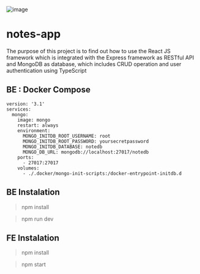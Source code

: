 ![image](https://github.com/alianhakim9/notes-app/assets/51102459/fb578410-91c6-478f-a5c8-49ccb2750e1e)
# notes-app
The purpose of this project is to find out how to use the React JS framework which is integrated with the Express framework as RESTful API and MongoDB as database, which includes CRUD operation and user authentication using TypeScript

## BE : Docker Compose
```
version: '3.1'
services:
  mongo:
    image: mongo
    restart: always
    environment:
      MONGO_INITDB_ROOT_USERNAME: root
      MONGO_INITDB_ROOT_PASSWORD: yoursecretpassword
      MONGO_INITDB_DATABASE: notedb
      MONGO_DB_URL: mongodb://localhost:27017/notedb
    ports:
      - 27017:27017
    volumes:
      - ./.docker/mongo-init-scripts:/docker-entrypoint-initdb.d
```

## BE Instalation
> npm install

> npm run dev

## FE Instalation
> npm install

> npm start
